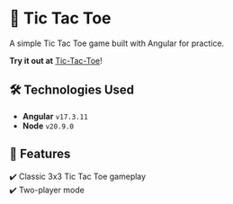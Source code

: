 # 🎲 Tic Tac Toe

A simple Tic Tac Toe game built with Angular for practice.  

**Try it out at** [Tic-Tac-Toe](https://chaimajr.github.io/Tic-Tac-Toe/)!  
  
## 🛠️ Technologies Used  
- **Angular** `v17.3.11`
- **Node** `v20.9.0`  
  
## 📌 Features  
✔️ Classic 3x3 Tic Tac Toe gameplay  
✔️ Two-player mode 
